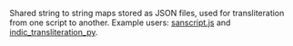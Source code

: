 Shared string to string maps stored as JSON files, used for transliteration from one script to another. Example users: [sanscript.js](https://github.com/indic-transliteration/sanscript.js) and [indic_transliteration_py](https://github.com/indic-transliteration/indic-transliteration_py).
